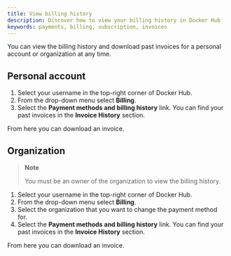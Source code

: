 ```yaml
---
title: View billing history
description: Discover how to view your billing history in Docker Hub
keywords: payments, billing, subscription, invoices
---
```


You can view the billing history and download past invoices for a personal account or organization at any time.

## Personal account

1. Select your username in the top-right corner of Docker Hub.
2. From the drop-down menu select **Billing**.
3. Select the **Payment methods and billing history** link.
    You can find your past invoices in the **Invoice History** section.

From here you can download an invoice.

## Organization

> **Note**
>
> You must be an owner of the organization to view the billing history. 

1. Select your username in the top-right corner of Docker Hub.
2. From the drop-down menu select **Billing**.
3. Select the organization that you want to change the payment method for. 
4. Select the **Payment methods and billing history** link.
    You can find your past invoices in the **Invoice History** section.

From here you can download an invoice.
